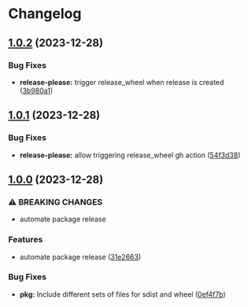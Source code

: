 # Changelog

## [1.0.2](https://github.com/punica-ai/punica/compare/v1.0.1...v1.0.2) (2023-12-28)


### Bug Fixes

* **release-please:** trigger release_wheel when release is created ([3b980a1](https://github.com/punica-ai/punica/commit/3b980a1baa4ca24f75da39b9b7d0cfcd8b859470))

## [1.0.1](https://github.com/punica-ai/punica/compare/v1.0.0...v1.0.1) (2023-12-28)


### Bug Fixes

* **release-please:** allow triggering release_wheel gh action ([54f3d38](https://github.com/punica-ai/punica/commit/54f3d38e57d71503683eb275b989da63ba02e1bd))

## [1.0.0](https://github.com/punica-ai/punica/compare/v0.3.1...v1.0.0) (2023-12-28)


### ⚠ BREAKING CHANGES

* automate package release

### Features

* automate package release ([31e2663](https://github.com/punica-ai/punica/commit/31e2663220537f4b10d65ada1a29936f04fbf953))


### Bug Fixes

* **pkg:** Include different sets of files for sdist and wheel ([0ef4f7b](https://github.com/punica-ai/punica/commit/0ef4f7b7a148048908f6895aef885ee188789cde))

